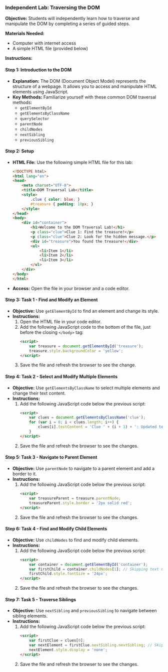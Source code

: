 ### Independent Lab: Traversing the DOM

**Objective:** 
Students will independently learn how to traverse and manipulate the DOM by completing a series of guided steps.

**Materials Needed:**
- Computer with internet access
- A simple HTML file (provided below)

**Instructions:**

#### Step 1: Introduction to the DOM
- **Explanation:** The DOM (Document Object Model) represents the structure of a webpage. It allows you to access and manipulate HTML elements using JavaScript.
- **Key Methods:** Familiarize yourself with these common DOM traversal methods:
  - `getElementById`
  - `getElementsByClassName`
  - `querySelector`
  - `parentNode`
  - `childNodes`
  - `nextSibling`
  - `previousSibling`

#### Step 2: Setup
- **HTML File:** Use the following simple HTML file for this lab:
  ```html
  <!DOCTYPE html>
  <html lang="en">
  <head>
      <meta charset="UTF-8">
      <title>DOM Traversal Lab</title>
      <style>
          .clue { color: blue; }
          #treasure { padding: 10px; }
      </style>
  </head>
  <body>
      <div id="container">
          <h1>Welcome to the DOM Traversal Lab!</h1>
          <p class="clue">Clue 1: Find the treasure!</p>
          <p class="clue">Clue 2: Look for the hidden message.</p>
          <div id="treasure">You found the treasure!</div>
          <ul>
              <li>Item 1</li>
              <li>Item 2</li>
              <li>Item 3</li>
          </ul>
      </div>
  </body>
  </html>
  ```
- **Access:** Open the file in your browser and a code editor.

#### Step 3: Task 1 - Find and Modify an Element
- **Objective:** Use `getElementById` to find an element and change its style.
- **Instructions:**
  1. Open the HTML file in your code editor.
  2. Add the following JavaScript code to the bottom of the file, just before the closing `</body>` tag:
     ```html
     <script>
         var treasure = document.getElementById('treasure');
         treasure.style.backgroundColor = 'yellow';
     </script>
     ```
  3. Save the file and refresh the browser to see the change.

#### Step 4: Task 2 - Select and Modify Multiple Elements
- **Objective:** Use `getElementsByClassName` to select multiple elements and change their text content.
- **Instructions:**
  1. Add the following JavaScript code below the previous script:
     ```html
     <script>
         var clues = document.getElementsByClassName('clue');
         for (var i = 0; i < clues.length; i++) {
             clues[i].textContent = 'Clue ' + (i + 1) + ': Updated text!';
         }
     </script>
     ```
  2. Save the file and refresh the browser to see the changes.

#### Step 5: Task 3 - Navigate to Parent Element
- **Objective:** Use `parentNode` to navigate to a parent element and add a border to it.
- **Instructions:**
  1. Add the following JavaScript code below the previous script:
     ```html
     <script>
         var treasureParent = treasure.parentNode;
         treasureParent.style.border = '2px solid red';
     </script>
     ```
  2. Save the file and refresh the browser to see the changes.

#### Step 6: Task 4 - Find and Modify Child Elements
- **Objective:** Use `childNodes` to find and modify child elements.
- **Instructions:**
  1. Add the following JavaScript code below the previous script:
     ```html
     <script>
         var container = document.getElementById('container');
         var firstChild = container.childNodes[1]; // Skipping text nodes
         firstChild.style.fontSize = '24px';
     </script>
     ```
  2. Save the file and refresh the browser to see the changes.

#### Step 7: Task 5 - Traverse Siblings
- **Objective:** Use `nextSibling` and `previousSibling` to navigate between sibling elements.
- **Instructions:**
  1. Add the following JavaScript code below the previous script:
     ```html
     <script>
         var firstClue = clues[0];
         var nextElement = firstClue.nextSibling.nextSibling; // Skipping text nodes
         nextElement.style.display = 'none';
     </script>
     ```
  2. Save the file and refresh the browser to see the changes.
